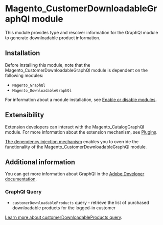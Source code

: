 # Magento_CustomerDownloadableGraphQl module

This module provides type and resolver information for the GraphQl module to generate downloadable product information.

## Installation

Before installing this module, note that the Magento_CustomerDownloadableGraphQl module is dependent on the following modules:

- `Magento_GraphQl`
- `Magento_DownloadableGraphQl`

For information about a module installation, see [Enable or disable modules](https://experienceleague.adobe.com/en/docs/commerce-operations/installation-guide/tutorials/manage-modules).

## Extensibility

Extension developers can interact with the Magento_CatalogGraphQl module. For more information about the extension mechanism, see [Plugins](https://developer.adobe.com/commerce/php/development/components/plugins/).

[The dependency injection mechanism](https://developer.adobe.com/commerce/php/development/components/dependency-injection/) enables you to override the functionality of the Magento_CustomerDownloadableGraphQl module.

## Additional information

You can get more information about GraphQl in the [Adobe Developer documentation](https://developer.adobe.com/commerce/webapi/graphql/).

### GraphQl Query

- `customerDownloadableProducts` query - retrieve the list of purchased downloadable products for the logged-in customer

[Learn more about customerDownloadableProducts query](https://developer.adobe.com/commerce/webapi/graphql/schema/customer/queries/downloadable-products/).
